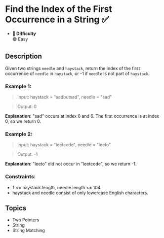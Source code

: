 # Find the Index of the First Occurrence in a String ✅
- **📁 Difficulty**  
  🟢 Easy 

## Description

Given two strings `needle` and `haystack`, return the index of the first occurrence of `needle` in `haystack`, or -1 if `needle` is not part of `haystack`.

### Example 1:

> Input: haystack = "sadbutsad", needle = "sad"

> Output: 0

**Explanation:** "sad" occurs at index 0 and 6.
The first occurrence is at index 0, so we return 0.

### Example 2:

> Input: haystack = "leetcode", needle = "leeto"

> Output: -1

**Explanation:** "leeto" did not occur in "leetcode", so we return -1.
 
### Constraints:

- 1 <= haystack.length, needle.length <= 104
- haystack and needle consist of only lowercase English characters.

## Topics

- Two Pointers
- String
- String Matching
